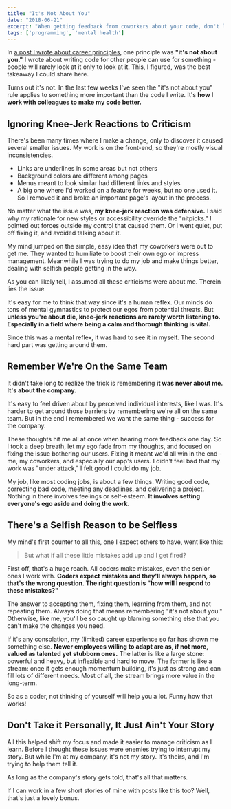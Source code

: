 ```yaml
---
title: "It's Not About You"
date: "2018-06-21"
excerpt: "When getting feedback from coworkers about your code, don't let your ego stop you from doing better."
tags: ['programming', 'mental health']
---
```

In [a post I wrote about career principles](https://dev.to/maxwell_dev/the-career-adventures-of-johnny-javascript-1cc3), one principle was **"it's not about you."** I wrote about writing code for other people can use for something - people will rarely look at it only to look at it. This, I figured, was the best takeaway I could share here.

Turns out it's not. In the last few weeks I've seen the "it's not about you" rule applies to something more important than the code I write. It's **how I work with colleagues to make my code better.**

## Ignoring Knee-Jerk Reactions to Criticism

There's been many times where I make a change, only to discover it caused several smaller issues. My work is on the front-end, so they're mostly visual inconsistencies.

* Links are underlines in some areas but not others
* Background colors are different among pages
* Menus meant to look similar had different links and styles
* A big one where I'd worked on a feature for weeks, but no one used it. So I removed it and broke an important page's layout in the process.

No matter what the issue was, **my knee-jerk reaction was defensive.** I said why my rationale for new styles or accessibility override the "nitpicks." I pointed out forces outside my control that caused them. Or I went quiet, put off fixing it, and avoided talking about it.

My mind jumped on the simple, easy idea that my coworkers were out to get me. They wanted to humiliate to boost their own ego or impress management. Meanwhile I was trying to do my job and make things better, dealing with selfish people getting in the way.

As you can likely tell, I assumed all these criticisms were about me. Therein lies the issue.

It's easy for me to think that way since it's a human reflex. Our minds do tons of mental gymnastics to protect our egos from potential threats. But **unless you're about die, knee-jerk reactions are rarely worth listening to. Especially in a field where being a calm and thorough thinking is vital.**

Since this was a mental reflex, it was hard to see it in myself. The second hard part was getting around them.

## Remember We're On the Same Team

It didn't take long to realize the trick is remembering **it was never about me. It's about the company.**

It's easy to feel driven about by perceived individual interests, like I was. It's harder to get around those barriers by remembering we're all on the same team. But in the end I remembered we want the same thing - success for the company.

These thoughts hit me all at once when hearing more feedback one day. So I took a deep breath, let my ego fade from my thoughts, and focused on fixing the issue bothering our users. Fixing it meant we'd all win in the end - me, my coworkers, and especially our app's users. I didn't feel bad that my work was "under attack," I felt good I could do my job.

My job, like most coding jobs, is about a few things. Writing good code, correcting bad code, meeting any deadlines, and delivering a project. Nothing in there involves feelings or self-esteem. **It involves setting everyone's ego aside and doing the work.**

## There's a Selfish Reason to be Selfless

My mind's first counter to all this, one I expect others to have, went like this:

> But what if all these little mistakes add up and I get fired?

First off, that's a huge reach. All coders make mistakes, even the senior ones I work with. **Coders expect mistakes and they'll always happen, so that's the wrong question. The right question is "how will I respond to these mistakes?"**

The answer to accepting them, fixing them, learning from them, and not repeating them. Always doing that means remembering "it's not about you." Otherwise, like me, you'll be so caught up blaming something else that you can't make the changes you need.

If it's any consolation, my (limited) career experience so far has shown me something else. **Newer employees willing to adapt are as, if not more, valued as talented yet stubborn ones.** The latter is like a large stone: powerful and heavy, but inflexible and hard to move. The former is like a stream: once it gets enough momentum building, it's just as strong and can fill lots of different needs. Most of all, the stream brings more value in the long-term.

So as a coder, not thinking of yourself will help you a lot. Funny how that works!

## Don't Take it Personally, It Just Ain't Your Story

All this helped shift my focus and made it easier to manage criticism as I learn. Before I thought these issues were enemies trying to interrupt my story. But while I'm at my company, it's not my story. It's theirs, and I'm trying to help them tell it.

As long as the company's story gets told, that's all that matters.

If I can work in a few short stories of mine with posts like this too? Well, that's just a lovely bonus.
